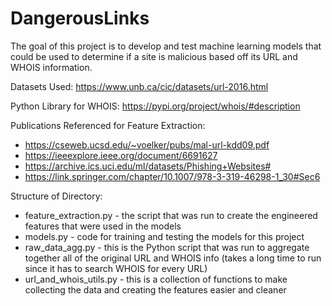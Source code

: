 # DangerousLinks

The goal of this project is to develop and test machine learning models that could be used to determine if a site is malicious based off its URL and WHOIS information.

Datasets Used: https://www.unb.ca/cic/datasets/url-2016.html

Python Library for WHOIS: https://pypi.org/project/whois/#description

Publications Referenced for Feature Extraction:
* https://cseweb.ucsd.edu/~voelker/pubs/mal-url-kdd09.pdf
* https://ieeexplore.ieee.org/document/6691627
* https://archive.ics.uci.edu/ml/datasets/Phishing+Websites#
* https://link.springer.com/chapter/10.1007/978-3-319-46298-1_30#Sec6

Structure of Directory:
* feature_extraction.py - the script that was run to create the engineered features that were used in the models
* models.py - code for training and testing the models for this project
* raw_data_agg.py - this is the Python script that was run to aggregate together all of the original URL and WHOIS info (takes a long time to run since it has to search WHOIS for every URL)
* url_and_whois_utils.py - this is a collection of functions to make collecting the data and creating the features easier and cleaner
